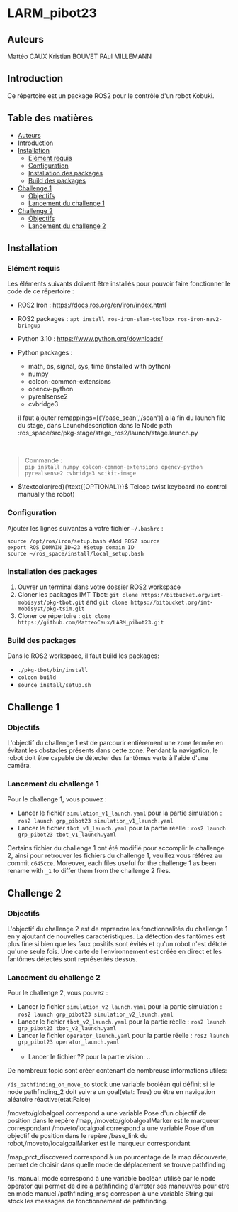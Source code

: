 # LARM_pibot23 <!-- omit from toc -->

## Auteurs

Mattéo CAUX 
Kristian BOUVET
PAul MILLEMANN

## Introduction
Ce répertoire est un package ROS2 pour le contrôle d'un robot Kobuki.

## Table des matières <!-- omit from toc -->
- [Auteurs](#auteurs)
- [Introduction](#introduction)
- [Installation](#installation)
  - [Elément requis](#elément-requis)
  - [Configuration](#configuration)
  - [Installation des packages](#installation-des-packages)
  - [Build des packages](#build-des-packages)
- [Challenge 1](#challenge-1)
  - [Objectifs](#objectifs)
  - [Lancement du challenge 1](#lancement-du-challenge-1)
- [Challenge 2](#challenge-2)
  - [Objectifs](#objectifs-1)
  - [Lancement du challenge 2](#lancement-du-challenge-2)


## Installation
### Elément requis
Les éléments suivants doivent être installés pour pouvoir faire fonctionner le code de ce répertoire :
- ROS2 Iron : https://docs.ros.org/en/iron/index.html
- ROS2 packages : `apt install ros-iron-slam-toolbox ros-iron-nav2-bringup`
- Python 3.10 : https://www.python.org/downloads/
- Python packages :
    * math, os, signal, sys, time (installed with python)
    * numpy
    * colcon-common-extensions
    * opencv-python
    * pyrealsense2
    * cvbridge3
  
  il faut ajouter remappings=[('/base_scan','/scan')]
  a la fin du launch file du stage, dans Launchdescription dans le Node
  path :ros_space/src/pkg-stage/stage_ros2/launch/stage.launch.py
</br>

> Commande :  
> `pip install numpy colcon-common-extensions opencv-python pyrealsense2 cvbridge3 scikit-image`

-  $`\textcolor{red}{\text{[OPTIONAL]}}`$ Teleop twist keyboard (to control manually the robot)

### Configuration
Ajouter les lignes suivantes à votre fichier `~/.bashrc` :
```
source /opt/ros/iron/setup.bash #Add ROS2 source
export ROS_DOMAIN_ID=23 #Setup domain ID
source ~/ros_space/install/local_setup.bash
```

### Installation des packages
1. Ouvrer un terminal dans votre dossier ROS2 workspace
1. Cloner les packages IMT Tbot: `git clone https://bitbucket.org/imt-mobisyst/pkg-tbot.git` and `git clone https://bitbucket.org/imt-mobisyst/pkg-tsim.git`
1. Cloner ce répertoire : `git clone https://github.com/MatteoCaux/LARM_pibot23.git`


### Build des packages
Dans le ROS2 workspace, il faut build les packages:
- `./pkg-tbot/bin/install`
- `colcon build`
- `source install/setup.sh`


## Challenge 1

### Objectifs

L'objectif du challenge 1 est de parcourir entièrement une zone fermée en évitant les obstacles présents dans cette zone. Pendant la navigation, le robot doit être capable de détecter des fantômes verts à l'aide d'une caméra.

### Lancement du challenge 1

Pour le challenge 1, vous pouvez : 
- Lancer le fichier `simulation_v1_launch.yaml` pour la partie simulation : `ros2 launch grp_pibot23 simulation_v1_launch.yaml`
- Lancer le fichier `tbot_v1_launch.yaml` pour la partie réelle : `ros2 launch grp_pibot23 tbot_v1_launch.yaml`


Certains fichier du challenge 1 ont été modifié pour accomplir le challenge 2, ainsi pour retrouver les fichiers du challenge 1, veuillez vous référez au commit `c645cce`. Moreover, each files useful for the challenge 1 as been rename with `_1` to differ them from the challenge 2 files.

## Challenge 2

### Objectifs

L'objectif du challenge 2 est de reprendre les fonctionnalités du challenge 1 en y ajoutant de nouvelles caractéristiques. La détection des fantômes est plus fine si bien que les faux positifs sont évités et qu'un robot n'est détcté qu'une seule fois. Une carte de l'environnement est créée en direct et les fantômes détectés sont représentés dessus.

### Lancement du challenge 2

Pour le challenge 2, vous pouvez :

- Lancer le fichier `simulation_v2_launch.yaml` pour la partie simulation : `ros2 launch grp_pibot23 simulation_v2_launch.yaml`
- Lancer le fichier `tbot_v2_launch.yaml` pour la partie réelle : `ros2 launch grp_pibot23 tbot_v2_launch.yaml`
- Lancer le fichier `operator_launch.yaml` pour la partie réelle : `ros2 launch grp_pibot23 operator_launch.yaml`
- - Lancer le fichier ?? pour la partie vision: ..

De nombreux topic sont créer contenant de nombreuse informations utiles:

`/is_pathfinding_on_move_to` stock une variable booléan qui définit si le node pathfinding_2 doit suivre un goal(etat: True) ou être en navigation aléatoire réactive(etat:False)

/moveto/globalgoal correspond a une variable Pose d'un objectif de position dans le repère /map, /moveto/globalgoalMarker est le marqueur correspondant
/moveto/localgoal correspond a une variable Pose d'un objectif de position dans le repère /base_link du robot,/moveto/localgoalMarker est le marqueur correspondant

/map_prct_discovered correspond à un pourcentage de la map découverte, permet de choisir dans quelle mode de déplacement se trouve pathfinding

/is_manual_mode correspond à une variable booléan utilisé par le node operator qui permet de dire à pathfinding d'arreter ses maneuvres pour être en mode manuel
/pathfinding_msg correspon à une variable String qui stock les messages de fonctionnement de pathfinding.